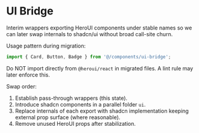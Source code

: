 # UI Bridge

Interim wrappers exporting HeroUI components under stable names so we can later swap internals to shadcn/ui without broad call-site churn.

Usage pattern during migration:

```ts
import { Card, Button, Badge } from '@/components/ui-bridge';
```

Do NOT import directly from `@heroui/react` in migrated files. A lint rule may later enforce this.

Swap order:

1. Establish pass-through wrappers (this state).
2. Introduce shadcn components in a parallel folder `ui`.
3. Replace internals of each export with shadcn implementation keeping external prop surface (where reasonable).
4. Remove unused HeroUI props after stabilization.
